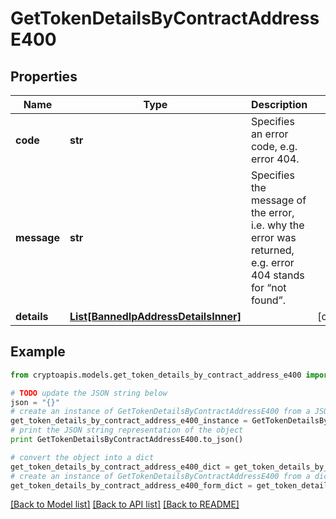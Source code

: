 # GetTokenDetailsByContractAddressE400


## Properties
Name | Type | Description | Notes
------------ | ------------- | ------------- | -------------
**code** | **str** | Specifies an error code, e.g. error 404. | 
**message** | **str** | Specifies the message of the error, i.e. why the error was returned, e.g. error 404 stands for “not found”. | 
**details** | [**List[BannedIpAddressDetailsInner]**](BannedIpAddressDetailsInner.md) |  | [optional] 

## Example

```python
from cryptoapis.models.get_token_details_by_contract_address_e400 import GetTokenDetailsByContractAddressE400

# TODO update the JSON string below
json = "{}"
# create an instance of GetTokenDetailsByContractAddressE400 from a JSON string
get_token_details_by_contract_address_e400_instance = GetTokenDetailsByContractAddressE400.from_json(json)
# print the JSON string representation of the object
print GetTokenDetailsByContractAddressE400.to_json()

# convert the object into a dict
get_token_details_by_contract_address_e400_dict = get_token_details_by_contract_address_e400_instance.to_dict()
# create an instance of GetTokenDetailsByContractAddressE400 from a dict
get_token_details_by_contract_address_e400_form_dict = get_token_details_by_contract_address_e400.from_dict(get_token_details_by_contract_address_e400_dict)
```
[[Back to Model list]](../README.md#documentation-for-models) [[Back to API list]](../README.md#documentation-for-api-endpoints) [[Back to README]](../README.md)



